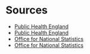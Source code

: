 # Sources
* [Public Health England](https://www.arcgis.com/home/item.html?id=b684319181f94875a6879bbc833ca3a6)
* [Public Health England](https://www.arcgis.com/apps/opsdashboard/index.html#/f94c3c90da5b4e9f9a0b19484dd4bb14)
* [Office for National Statistics](https://www.ons.gov.uk/peoplepopulationandcommunity/populationandmigration/populationestimates/datasets/populationestimatesforukenglandandwalesscotlandandnorthernireland)
* [Office for National Statistics](https://geoportal.statistics.gov.uk/datasets/counties-and-unitary-authorities-december-2019-boundaries-uk-bfc)
